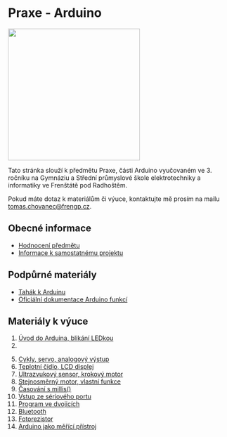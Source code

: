 # Praxe - Arduino

<img src="https://github.com/user-attachments/assets/63f53169-3490-4967-8baf-041eefeb903b" width="300"/>

Tato stránka slouží k předmětu Praxe, části Arduino vyučovaném ve 3. ročníku na Gymnáziu a Střední průmyslové škole elektrotechniky a informatiky ve Frenštátě pod Radhoštěm.

Pokud máte dotaz k materiálům či výuce, kontaktujte mě prosím na mailu tomas.chovanec@frengp.cz.

## Obecné informace
- [Hodnocení předmětu](Hodnoceni_predmetu.md)
- [Informace k samostatnému projektu](Projekt.md)


## Podpůrné materiály
- [Tahák k Arduinu](/prezentace/Arduino_tahak.pdf)
- [Oficiální dokumentace Arduino funkcí](https://docs.arduino.cc/language-reference/)

## Materiály k výuce
1. [Úvod do Arduina, blikání LEDkou](01_lekce.md)
2. 
<!---
4. [Proměnné, podmínky, analogový vstup](02_lekce.md)
--->
5. [Cykly, servo, analogový výstup](03_lekce.md)
6. [Teplotní čidlo, LCD displej](04_lekce.md)
7. [Ultrazvukový sensor, krokový motor](05_lekce.md)
8. [Stejnosměrný motor, vlastní funkce](06_lekce.md)
9. [Časování s millis()](07_lekce.md)
10. [Vstup ze sériového portu](08_lekce.md)
11. [Program ve dvojicích](09_lekce.md)
12. [Bluetooth](10_lekce.md)
13. [Fotorezistor](11_lekce.md)
14. [Arduino jako měřící přístroj](12_lekce.md)

    
<!---
- [Zadání E3A](Zadani_projektu_E3A_sk_2.md)
- [Zadání E3B](Zadani_projektu_E3B_sk_2.md)

13. [Závěr](13_zaver.md)
--->
